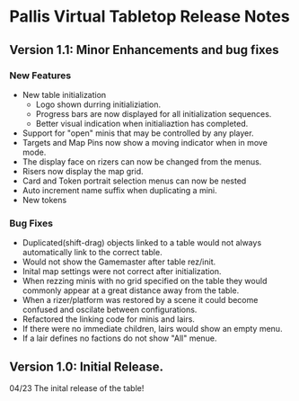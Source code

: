 # Pallis Virtual Tabletop Release Notes

## Version 1.1: Minor Enhancements and bug fixes
### New Features
+ New table initialization
  - Logo shown durring initializiation.
  - Progress bars are now displayed for all initialization sequences.
  - Better visual indication when initialiaztion has completed.
+ Support for "open" minis that may be controlled by any player.
+ Targets and Map Pins now show a moving indicator when in move mode.
+ The display face on rizers can now be changed from the menus.
+ Risers now display the map grid.
+ Card and Token portrait selection menus can now be nested
+ Auto increment name suffix when duplicating a mini.
+ New tokens

### Bug Fixes
+ Duplicated(shift-drag) objects linked to a table would not always automatically link to the correct table.
+ Would not show the Gamemaster after table rez/init.
+ Inital map settings were not correct after initialization.
+ When rezzing minis with no grid specified on the table they would commonly appear at a great distance away from the table.
+ When a rizer/platform was restored by a scene it could become confused and oscilate between configurations.
+ Refactored the linking code for minis and lairs.
+ If there were no immediate children, lairs would show an empty menu.
+ If a lair defines no factions do not show "All" menue.

## Version 1.0: Initial Release.
04/23
The inital release of the table!

